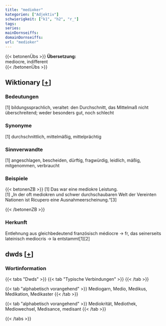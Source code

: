 ```yaml
---
title: "medioker"
kategorien: ["Adjektiv"]
schwierigkeit: ["k1", "h2", "r_"]
tags:
series:
mainDornseiffs:
domainDornseiffs:
url: "medioker"
---
```


{{< betonenÜbs >}}
**Übersetzung:**  
mediocre, indifferent  
{{< /betonenÜbs >}}

## Wiktionary [[+](https://de.wiktionary.org/wiki/medioker)]

### Bedeutungen
[1] bildungssprachlich, veraltet: den Durchschnitt, das Mittelmaß nicht überschreitend; weder besonders gut, noch schlecht  

### Synonyme
[1] durchschnittlich, mittelmäßig, mittelprächtig  

### Sinnverwandte
[1] angeschlagen, bescheiden, dürftig, fragwürdig, leidlich, mäßig,  mitgenommen, verbraucht  

### Beispiele
{{< betonenZB >}}
[1] Das war eine mediokre Leistung.  
[1] „In der oft mediokren und schwer durchschaubaren Welt der Vereinten Nationen ist Ricupero eine Ausnahmeerscheinung.“[3]  

{{< /betonenZB >}}
### Herkunft
Entlehnung aus gleichbedeutend französisch médiocre → fr, das seinerseits lateinisch mediocris → la entstammt[1][2]  



## dwds [[+](https://www.dwds.de/wb/medioker)]

### Wortinformation
{{< tabs "Dwds" >}}
{{< tab "Typische Verbindungen" >}}
{{< /tab >}}

{{< tab "alphabetisch vorangehend" >}}
Mediogarn, Medio, Medikus, Medikation, Medikaster
{{< /tab >}}

{{< tab "alphabetisch vorangehend" >}}
Mediokrität, Mediothek, Mediowechsel, Medisance, medisant
{{< /tab >}}

{{< /tabs >}}

